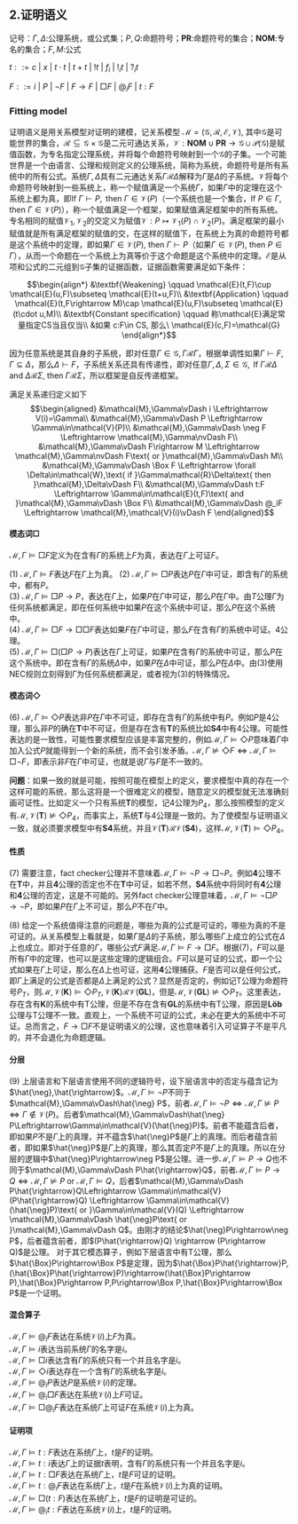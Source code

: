 ## 2.证明语义
记号：$\Gamma,\Delta$:公理系统，或公式集；$P,Q$:命题符号；$\mathbf{PR}$:命题符号的集合；$\mathbf{NOM}$:专名的集合；$F,M$:公式

$t::= c\ |\ x\ |\ t\cdot t\ |\ t+t\ |\ !t\ |\ f_i\ |\ !_it\ |\ ?_it$

$F::= i\ |\ P\ |\ \neg F\ |\ F\rightarrow F\ |\ \Box F\ |\ @_i F\ |\ t:F$

### Fitting model

证明语义是用关系模型对证明的建模，记关系模型 $\mathcal{M}=(\mathcal{G},\mathcal{R},\mathcal{E},\mathcal{V})$, 其中$\mathcal{G}$是可能世界的集合，$\mathcal{R}\subseteq\mathcal{G}\times\mathcal{G}$是二元可通达关系，$\mathcal{V}:\mathbf{NOM}\cup\mathbf{PR}\to\mathcal{G}\cup\mathcal{P}(\mathcal{G})$是赋值函数，为专名指定公理系统，并将每个命题符号映射到一个$\mathcal{G}$的子集。一个可能世界是一个由语言、公理和规则定义的公理系统，简称为系统，命题符号是所有系统中的所有公式。系统$\Gamma,\Delta$具有二元通达关系$\Gamma\mathcal{R}\Delta$解释为$\Gamma$是$\Delta$的子系统。$\mathcal{V}$将每个命题符号映射到一些系统上，称一个赋值满足一个系统$\Gamma$，如果$\Gamma$中的定理在这个系统上都为真，即$\text{If } \Gamma\vdash P,\text{ then }\Gamma\in \mathcal{V}(P)$（一个系统也是一个集合，$\text{If } P\in\Gamma,\text{ then }\Gamma\in \mathcal{V}(P)$），称一个赋值满足一个框架，如果赋值满足框架中的所有系统。专名相同的赋值$\mathcal{V_1},\mathcal{V_2}$的交定义为赋值$\mathcal{V}:P\mapsto\mathcal{V_1}(P)\cap\mathcal{V_2}(P)$。满足框架的最小赋值就是所有满足框架的赋值的交，在这样的赋值下，在系统上为真的命题符号都是这个系统中的定理，即如果$\Gamma\in\mathcal{V}(P)$, then $\Gamma\vdash P$（如果$\Gamma\in\mathcal{V}(P)$, then $P\in\Gamma$），从而一个命题在一个系统上为真等价于这个命题是这个系统中的定理。$\mathcal{E}$是从项和公式的二元组到$\mathcal{G}$子集的证据函数，证据函数需要满足如下条件：

$$\begin{align*}
    &\textbf{Weakening} \qquad \mathcal{E}(t,F)\cup \mathcal{E}(u,F)\subseteq \mathcal{E}(t+u,F)\\
    &\textbf{Application} \qquad \mathcal{E}(t,F\rightarrow M)\cap \mathcal{E}(u,F)\subseteq \mathcal{E}(t\cdot u,M)\\
    &\textbf{Constant specification} \qquad 称\mathcal{E}满足常量指定CS当且仅当\\
    &如果 c:F\in CS, 那么\ \mathcal{E}(c,F)=\mathcal{G}
\end{align*}$$

因为任意系统是其自身的子系统，即对任意$\Gamma\in\mathcal{G},\Gamma\mathcal{R}\Gamma$，根据单调性如果$\Gamma\vdash F, \Gamma\subseteq\Delta$，那么$\Delta\vdash F$，子系统关系还具有传递性，即对任意$\Gamma,\Delta,\Sigma\in\mathcal{G},\text{ If }\Gamma\mathcal{R}\Delta$ and $\Delta\mathcal{R}\Sigma,$ then $\Gamma\mathcal{R}\Sigma$，所以框架是自反传递框架。

<!-- 取最小赋值是为了先关心公理系统本身的性质，然后再考虑不是最小的赋值，就像先考虑一个公理系统本身能推出什么，再考虑这个公理系统上的一个公式集能推出什么。
根据最小赋值，模型中的任意两个系统$\Gamma,\Delta$，如果$\Gamma\mathcal{R}\Delta$，那么$\Gamma\subseteq\Delta$，即$\Gamma$中的定理都是$\Delta$中的定理。如果不取满足框架的最小赋值，就意味着在一个公式集合上讨论可证性。 -->
<!-- ，则不能准确表达子系统这一关系，例如在自反框架中，如果$\mathcal{V}(\mathbf{S4})\mathcal{R}\mathcal{V}(\mathbf{T})$，那么在$\mathbf{S4}$上可证的只有$\mathbf{T}$的定理，而显然$\mathbf{S4}$上可证的要比$\mathbf{T}$的定理多。 -->

满足关系递归定义如下
$$\begin{aligned}
    &\mathcal{M},\Gamma\vDash i \Leftrightarrow V(i)=\Gamma\\
    &\mathcal{M},\Gamma\vDash P \Leftrightarrow \Gamma\in\mathcal{V}(P)\\
    &\mathcal{M},\Gamma\vDash \neg F \Leftrightarrow \mathcal{M},\Gamma\nvDash F\\
    &\mathcal{M},\Gamma\vDash F\rightarrow M \Leftrightarrow \mathcal{M},\Gamma\nvDash F\text{ or }\mathcal{M},\Gamma\vDash M\\
    &\mathcal{M},\Gamma\vDash \Box F \Leftrightarrow \forall \Delta\in\mathcal{W},\text{ if }\Gamma\mathcal{R}\Delta\text{ then }\mathcal{M},\Delta\vDash F\\
    &\mathcal{M},\Gamma\vDash t:F \Leftrightarrow \Gamma\in\mathcal{E}(t,F)\text{ and }\mathcal{M},\Gamma\vDash \Box F\\
    &\mathcal{M},\Gamma\vDash @_iF \Leftrightarrow \mathcal{M},\mathcal{V}(i)\vDash F
\end{aligned}$$

#### 模态词$\Box$

$\mathcal{M},\Gamma\vDash \Box F$定义为在含有$\Gamma$的系统上$F$为真，表达在$\Gamma$上可证$F$。

$(1)\ \mathcal{M},\Gamma\vDash F$表达$F$在$\Gamma$上为真。
$(2)\ \mathcal{M},\Gamma\vDash\Box P$表达$P$在$\Gamma$中可证，即含有$\Gamma$的系统中，都有$P$。<br>
$(3)\ \mathcal{M},\Gamma\vDash\Box P\rightarrow P$，表达在$\Gamma$上，如果$P$在$\Gamma$中可证，那么$P$在$\Gamma$中。由$T$公理$\Gamma$为任何系统都满足，即在任何系统中如果$P$在这个系统中可证，那么$P$在这个系统中。<br>
$(4)\ \mathcal{M},\Gamma\vDash\Box F\rightarrow\Box\Box F$表达如果$F$在$\Gamma$中可证，那么$F$在含有$\Gamma$的系统中可证。$\text{4}$公理。<br>
$(5)\ \mathcal{M},\Gamma\vDash\Box(\Box P\rightarrow P)$表达在$\Gamma$上可证，如果$P$在含有$\Gamma$的系统中可证，那么$P$在这个系统中。即在含有$\Gamma$的系统$\Delta$中，如果$P$在$\Delta$中可证，那么$P$在$\Delta$中。由$(3)$使用$\text{NEC}$规则立刻得到$\Gamma$为任何系统都满足，或者视为$(3)$的特殊情况。

#### 模态词$\Diamond$
$(6)\ \mathcal{M},\Gamma\vDash\Diamond P$表达非$P$在$\Gamma$中不可证，即存在含有$\Gamma$的系统中有$P$。例如$P$是$\text{4}$公理，那么非$P$的确在$\mathbf{T}$中不可证，但是存在含有$\mathbf{T}$的系统比如$\mathbf{S4}$中有$\text{4}$公理。可能性表达的是一致性，可能性要求模型应该是丰富完整的，例如$\mathcal{M},\Gamma\vDash\Diamond P$意味着$\Gamma$中加入公式$P$就能得到一个新的系统，而不会引发矛盾。$\mathcal{M},\Gamma\nvDash \Diamond F\Leftrightarrow\mathcal{M},\Gamma\vDash\Box\neg F$，即表示非$F$在$\Gamma$中可证，也就是说$\Gamma$与$F$是不一致的。

**问题**：如果一致的就是可能，按照可能在模型上的定义，要求模型中真的存在一个这样可能的系统，那么这将是一个很难定义的模型，随意定义的模型就无法准确刻画可证性。比如定义一个只有系统$\mathbf{T}$的模型，记$\text{4}$公理为$P_4$，那么按照模型的定义有$\mathcal{M},\mathcal{V}(\mathbf{T})\nvDash\Diamond P_4$，而事实上，系统$\mathbf{T}$与$\text{4}$公理是一致的。为了使模型与证明语义一致，就必须要求模型中有$\mathbf{S4}$系统，并且$\mathcal{V}(\mathbf{T})\mathcal{R}\mathcal{V}(\mathbf{S4})$，这样$\mathcal{M},\mathcal{V}(\mathbf{T})\vDash\Diamond P_4$。

<!-- 我们真的需要指定一个模型吗？事实上构建系统是人为的，命名也是人为的。所以是存在不同的模型的，只是存在一个公认的共识 -->

#### 性质
$(7)$ 需要注意，$\text{fact checker}$公理并不意味着$\mathcal{M},\Gamma\vDash\neg P\rightarrow \Box\neg P$。例如$\mathbf{4}$公理不在$\mathbf{T}$中，并且$\mathbf{4}$公理的否定也不在$\mathbf{T}$中可证，如若不然，$\mathbf{S4}$系统中将同时有$\mathbf{4}$公理和$\mathbf{4}$公理的否定，这是不可能的。另外$\text{fact checker}$公理意味着，$\mathcal{M},\Gamma\vDash \neg\Box P\rightarrow\neg P$，即如果$P$在$\Gamma$上不可证，那么$P$不在$\Gamma$中。

$(8)$ 给定一个系统值得注意的问题是，哪些为真的公式是可证的，哪些为真的不是可证的。从关系模型上看就是，如果$\Gamma$是$\Delta$的子系统，那么哪些$\Gamma$上成立的公式在$\Delta$上也成立。即对于任意的$\Gamma$，哪些公式$F$满足$\mathcal{M},\Gamma\vDash F\rightarrow \Box F$。根据$(7)$，$F$可以是所有$\Gamma$中的定理，也可以是这些定理的逻辑组合。$F$可以是可证的公式，即一个公式如果在$\Gamma$上可证，那么在$\Delta$上也可证，这用$\mathbf{4}$公理捕获。$F$是否可以是任何公式，即$\Gamma$上满足的公式是否都是$\Delta$上满足的公式？显然是否定的，例如记$\text{T}$公理为命题符号$P_T$，则$\mathcal{M},\mathcal{V}(\mathbf{K})\vDash \Diamond P_T,\mathcal{V}(\mathbf{K})\mathcal{R}\mathcal{V}(\mathbf{GL})$，但是$\mathcal{M},\mathcal{V}(\mathbf{GL})\nvDash \Diamond P_T$。这里表达，存在含有$\mathbf{K}$的系统中有$\text{T}$公理，但是不存在含有$\mathbf{GL}$的系统中有$\text{T}$公理，原因是$\mathbf{Löb}$公理与$\text{T}$公理不一致。直观上，一个系统不可证的公式，未必在更大的系统中不可证。总而言之，$F\rightarrow \Box F$不是证明语义的公理，这也意味着引入可证算子不是平凡的，并不会退化为命题逻辑。

#### 分层
$(9)$ 上层语言和下层语言使用不同的逻辑符号，设下层语言中的否定与蕴含记为$\hat{\neg},\hat{\rightarrow}$。$\mathcal{M},\Gamma\vDash\neg P$不同于$\mathcal{M},\Gamma\vDash\hat{\neg} P$，前者$\mathcal{M},\Gamma\vDash\neg P\Leftrightarrow\mathcal{M},\Gamma\nvDash P\Leftrightarrow\Gamma\notin\mathcal{V}(P)$。后者$\mathcal{M},\Gamma\vDash\hat{\neg} P\Leftrightarrow\Gamma\in\mathcal{V}(\hat{\neg}P)$。前者不能蕴含后者，即如果$P$不是$\Gamma$上的真理，并不蕴含$\hat{\neg}P$是$\Gamma$上的真理。而后者蕴含前者，即如果$\hat{\neg}P$是$\Gamma$上的真理，那么其否定$P$不是$\Gamma$上的真理。所以在分层的逻辑中$\hat{\neg}P\rightarrow\neg P$是公理。进一步$\mathcal{M},\Gamma\vDash P\rightarrow Q$也不同于$\mathcal{M},\Gamma\vDash P\hat{\rightarrow}Q$，前者$\mathcal{M},\Gamma\vDash P\rightarrow Q\Leftrightarrow\mathcal{M},\Gamma\nvDash P\text{ or }\mathcal{M},\Gamma\vDash Q$，后者$\mathcal{M},\Gamma\vDash P\hat{\rightarrow}Q\Leftrightarrow \Gamma\in\mathcal{V}(P\hat{\rightarrow}Q) \Leftrightarrow \Gamma\in\mathcal{V}(\hat{\neg}P)\text{ or }\Gamma\in\mathcal{V}(Q) \Leftrightarrow \mathcal{M},\Gamma\vDash \hat{\neg}P\text{ or }\mathcal{M},\Gamma\vDash Q$。由刚才的结论$\hat{\neg}P\rightarrow\neg P$，后者蕴含前者，即$(P\hat{\rightarrow}Q) \rightarrow (P\rightarrow Q)$是公理。 对于其它模态算子，例如下层语言中有$\text{T}$公理，那么$\hat{\Box}P\rightarrow\Box P$是定理，因为$\hat{\Box}P\hat{\rightarrow}P,(\hat{\Box}P\hat{\rightarrow}P)\rightarrow(\hat{\Box}P\rightarrow P),\hat{\Box}P\rightarrow P,P\rightarrow\Box P,\hat{\Box}P\rightarrow\Box P$是一个证明。
<!-- $(10)$ 更进一步的，在一个公理系统上，什么是真的，什么是可证的。核心任务是，刻画一个系统上所有为真的公式。这样我们就不仅知道了这个系统自身的定理与性质，也知道了这个系统与其它系统之间的关系。 -->

#### 混合算子<br>
$\mathcal{M},\Gamma\vDash @_iF$表达在系统$\mathcal{V}(i)$上$F$为真。<br>
$\mathcal{M},\Gamma\vDash i$表达当前系统$\Gamma$的名字是$i$。<br>
$\mathcal{M},\Gamma\vDash \Box i$表达含有$\Gamma$的系统只有一个并且名字是$i$。<br>
$\mathcal{M},\Gamma\vDash \Diamond i$表达存在一个含有$\Gamma$的系统名字是$i$。<br>
$\mathcal{M},\Gamma\vDash @_iP$表达$P$是系统$\mathcal{V}(i)$的定理。<br>
$\mathcal{M},\Gamma\vDash @_i\Box F$表达在系统$\mathcal{V}(i)$上$F$可证。<br>
$\mathcal{M},\Gamma\vDash \Box @_iF$表达在系统$\Gamma$上可证$F$在系统$\mathcal{V}(i)$上为真。

#### 证明项<br>
$\mathcal{M},\Gamma\vDash t:F$表达在系统$\Gamma$上，$t$是$F$的证明。 <br>
$\mathcal{M},\Gamma\vDash t:i$表达$\Gamma$上的证据$t$表明，含有$\Gamma$的系统只有一个并且名字是$i$。<br>
$\mathcal{M},\Gamma\vDash t:\Box F$表达在系统$\Gamma$上，$t$是$F$可证的证明。 <br>
$\mathcal{M},\Gamma\vDash t:@_i F$表达在系统$\Gamma$上，$t$是$F$在系统$\mathcal{V}(i)$上为真的证明。 <br>
$\mathcal{M},\Gamma\vDash \Box(t:F)$表达在系统$\Gamma$上，$t$是$F$的证明是可证的。<br>
$\mathcal{M},\Gamma\vDash @_it:F$表达在系统$\mathcal{V}(i)$上，$t$是$F$的证明。 



<!-- >___



$\Gamma$和是极大一致集吗? 更一般的，研究将极大一致集合作为一个可能世界的语义

下层公式的上层对应，

我们用系统上事实的集合，事实包含系统上公理的集合
关于事实的陈述
- 区分可证和存在证明：一个事实是可证的，一个事实是存在证明的
- 内部事实（公理）可证和外部事实可证，后者是要探索的可证性质

可知和存在证据


我们希望的“可证”应该指在一个系统中，能够用这个系统中的公理和规则证明的公式。“可证”具有单调性，即如果在一个系统中可证，那么在含有这个系统的系统的中也可证。每个系统是自身的子系统。我们将系统中的可证抽象为系统上的可证，只保留可证具有的性质。或者说关系模型刻画的是可证的性质。 因为公理系统中的定理都是可证的，所以加入公理$P\rightarrow\Box P$。所以我们的系统具有内部可证和外部可证的区别。
其次，对于可证，我们还希望指的是在当前公理系统中能够推出，也就是外部可证是能够公理化证明的。
当我们说“在一个系统上可证”时，希望的意思是通过这个系统上的公理和规则能够给出证明。然而在证明语义中，可证是外部性质，并不表达能够用这个系统内的定理和规则证明。反而，可能表达能够在当前逻辑的公理系统中给出证明。
当表达更加复杂的公式，不再有这个等价，所以我们能够区分出外部和内部
可证，在这个系统中被区分为内部和外部，这不是混合算子发挥的作用。

在$\textbf{LPS4}$的证明语义中，可证只能是在一个系统中所说的，表达的是一个系统中的可证与证明性质。当加入混合算子，就可以存在一些系统外的在所有系统上成立的一般性的证明关系。

$\mathcal{M},\Gamma\vDash @_iF$表达公式$F$是系统$i$中的真公式。专名$i$是对系统的命名，混合算子$@_i$让我门可以放心的表达任何系统的证明性质，而不考虑当前在哪个系统中，并能够同时表达多个系统的证明性质。内化满足关系，关键的作用是能够吧系统中的定理放入到我门的主语言中。

因为任意$\Gamma\subseteq\Gamma$，所以模型具有自反性，这体现在$T$公理和$\text{Factivity}$公理上。根据单调性，如果$\Gamma\vdash F, \Gamma\subseteq\Delta$，那么$\Delta\vdash F$，也就是说模型具有传递性，这体现在$4$公理和$\text{explicit positive introspection}$公理上。如果给出了一个公式的证明，那么这个公式自然就是可证的，这是$\text{Connection}$公理的意思。对于任意的公式$F$，给定一个系统$i$，如果$F$是$i$中的定理，那么由此不能得出“$F$是$i$中的定理”的证明。

我们的语言是所有系统中语言的整体，这在公理系统和模型的表达上不会引起麻烦，系统中没有的语言自然不能推出也不能满足。


我i觉得JSL是用来研究多模态算子之间关系的逻辑

可知要解释为先验可知，而不是后验知识。原则上混合算子也能给出具体过程-什么意思 
内部实现？
考虑，如果$\mathcal{M},\Gamma\vDash\Box F$那么存在闭项$t$使得$\mathcal{M},\Gamma\vDash t:F$
结合$\text{dual back}$公理，如果$\mathcal{M}\vDash @_iF$那么存在闭项$t$使得$\mathcal{M}\vDash t:@_iF$ 

例子[D,1-4]体现出混合算子的必要性。让系统中的定理转化为公理系统中的定理。从而能够公理化方法推理。四个例子构成平行关系，总结内化定理。

给出的证明项，要求都是从公理出发的，这保证了证明的可靠性，不会出现跳步 -->